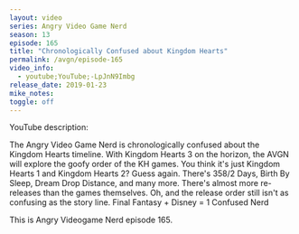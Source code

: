 ```yaml
---
layout: video
series: Angry Video Game Nerd
season: 13
episode: 165
title: "Chronologically Confused about Kingdom Hearts"
permalink: /avgn/episode-165
video_info:
  - youtube;YouTube;-LpJnN9Imbg
release_date: 2019-01-23
mike_notes:
toggle: off
---
```


<p class="yt-description">YouTube description:</p>

The Angry Video Game Nerd is chronologically confused about the Kingdom Hearts timeline. With Kingdom Hearts 3 on the horizon, the AVGN will explore the goofy order of the KH games. You think it's just Kingdom Hearts 1 and Kingdom Hearts 2? Guess again. There's 358/2 Days, Birth By Sleep, Dream Drop Distance, and many more. There's almost more re-releases than the games themselves. Oh, and the release order still isn't as confusing as the story line. Final Fantasy + Disney = 1 Confused Nerd

This is Angry Videogame Nerd episode 165.